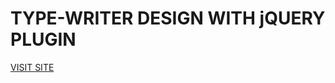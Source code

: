 <h1>TYPE-WRITER DESIGN WITH jQUERY PLUGIN</h1>
<a href="https://typewritter.netlify.com">VISIT SITE</a>
